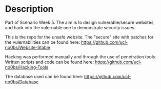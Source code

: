 # Description

Part of Scenario Week 5. The aim is to design vulnerable/secure websites, and hack into the vulernable one to demonstrate security issues.

This is the repo for the unsafe website. The "secure" site with patches for the vulernabilities can be found here: https://github.com/ucl-no0bs/Website-Stable

Hacking was performed manually and through the use of penetration tools. Written scripts and code can be found here: https://github.com/ucl-no0bs/Hacking-Tools

The database used can be found here: https://github.com/ucl-no0bs/Database
